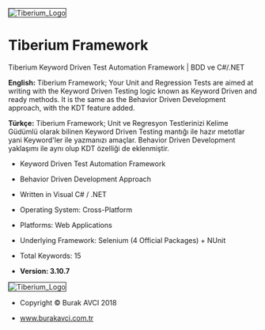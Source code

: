 <img src="https://image.ibb.co/hjVKXn/Tiberium.png" alt="Tiberium_Logo" border="1">

# Tiberium Framework
Tiberium Keyword Driven Test Automation Framework | BDD ve C#/.NET

<b>English:</b> Tiberium Framework; Your Unit and Regression Tests are aimed at writing with the Keyword Driven Testing logic known as Keyword Driven and ready methods. It is the same as the Behavior Driven Development approach, with the KDT feature added.

<b>Türkçe:</b> Tiberium Framework; Unit ve Regresyon Testlerinizi Kelime Güdümlü olarak bilinen Keyword Driven Testing mantığı ile hazır metotlar yani Keyword'ler ile yazmanızı amaçlar. Behavior Driven Development yaklaşımı ile aynı olup KDT özelliği de eklenmiştir.

* Keyword Driven Test Automation Framework

* Behavior Driven Development Approach

* Written in Visual C# / .NET

* Operating System: Cross-Platform

* Platforms: Web Applications

* Underlying Framework: Selenium (4 Official Packages) + NUnit

* Total Keywords: 15

* <b>Version: 3.10.7</b>

<img src="https://image.ibb.co/ms0K07/Selenium.png" alt="Tiberium_Logo" border="1">

* Copyright © Burak AVCI 2018

* www.burakavci.com.tr
